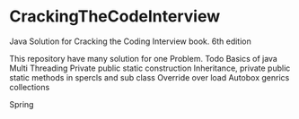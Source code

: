 # CrackingTheCodeInterview

Java Solution for Cracking the Coding Interview book.
6th edition

This repository have many solution for one Problem.
Todo
 Basics of java
 Multi Threading
 Private public static construction 
 Inheritance, private public static methods in spercls and sub class
 Override over load
 Autobox genrics collections 
 
 Spring
 
